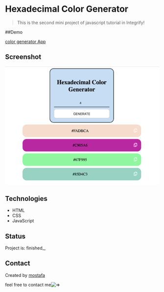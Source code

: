 # Hexadecimal Color Generator

> This is the second mini project of javascript tutorial in Integrify!

##Demo

[color generator App](https://mostafain.github.io/colorGenerator_miniProject/colorGeneratorIndex.html)

## Screenshot

![Example screenshot](colorGenerator_screenshot.png)

## Technologies

- HTML
- CSS
- JavaScript

## Status

Project is: finished_,


## Contact

Created by [mostafa](https://github.mostafaIn.com) 

feel free to contact me![=>](mostafa.hazareh@integrify.io)
